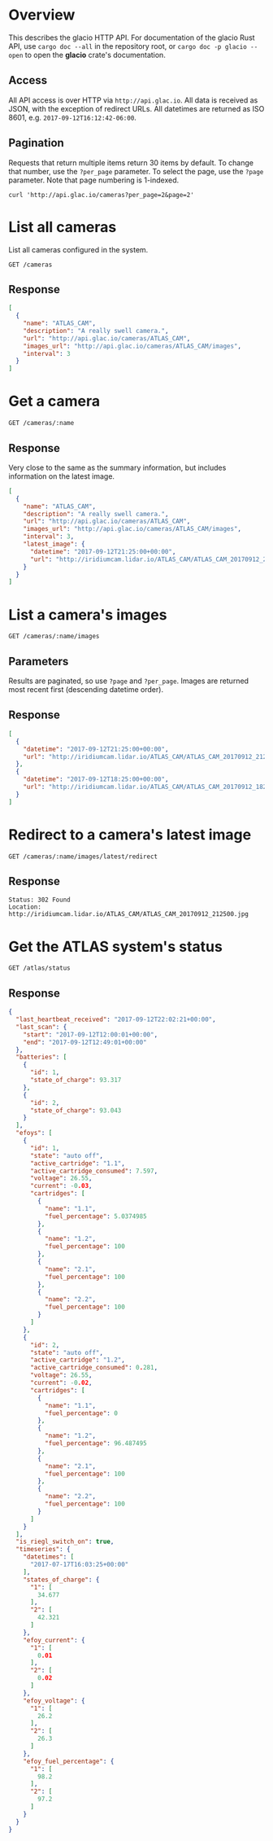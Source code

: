 # Overview

This describes the glacio HTTP API.
For documentation of the glacio Rust API, use `cargo doc --all` in the repository root, or `cargo doc -p glacio --open` to open the **glacio** crate's documentation.

## Access

All API access is over HTTP via `http://api.glac.io`.
All data is received as JSON, with the exception of redirect URLs.
All datetimes are returned as ISO 8601, e.g. `2017-09-12T16:12:42-06:00`.

## Pagination

Requests that return multiple items return 30 items by default.
To change that number, use the `?per_page` parameter.
To select the page, use the `?page` parameter.
Note that page numbering is 1-indexed.

```
curl 'http://api.glac.io/cameras?per_page=2&page=2'
```

# List all cameras

List all cameras configured in the system.

```
GET /cameras
```

## Response

```json
[
  {
    "name": "ATLAS_CAM",
    "description": "A really swell camera.",
    "url": "http://api.glac.io/cameras/ATLAS_CAM",
    "images_url": "http://api.glac.io/cameras/ATLAS_CAM/images",
    "interval": 3
  }
]
```

# Get a camera

```
GET /cameras/:name
```

## Response

Very close to the same as the summary information, but includes information on the latest image.

```json
[
  {
    "name": "ATLAS_CAM",
    "description": "A really swell camera.",
    "url": "http://api.glac.io/cameras/ATLAS_CAM",
    "images_url": "http://api.glac.io/cameras/ATLAS_CAM/images",
    "interval": 3,
    "latest_image": {
      "datetime": "2017-09-12T21:25:00+00:00",
      "url": "http://iridiumcam.lidar.io/ATLAS_CAM/ATLAS_CAM_20170912_212500.jpg"
    }
  }
]
```

# List a camera's images

```
GET /cameras/:name/images
```

## Parameters

Results are paginated, so use `?page` and `?per_page`.
Images are returned most recent first (descending datetime order).

## Response

```json
[
  {
    "datetime": "2017-09-12T21:25:00+00:00",
    "url": "http://iridiumcam.lidar.io/ATLAS_CAM/ATLAS_CAM_20170912_212500.jpg"
  },
  {
    "datetime": "2017-09-12T18:25:00+00:00",
    "url": "http://iridiumcam.lidar.io/ATLAS_CAM/ATLAS_CAM_20170912_182500.jpg"
  }
]
```

# Redirect to a camera's latest image

```
GET /cameras/:name/images/latest/redirect
```

## Response

```
Status: 302 Found
Location: http://iridiumcam.lidar.io/ATLAS_CAM/ATLAS_CAM_20170912_212500.jpg
```

# Get the ATLAS system's status

```
GET /atlas/status
```

## Response

```json
{
  "last_heartbeat_received": "2017-09-12T22:02:21+00:00",
  "last_scan": {
    "start": "2017-09-12T12:00:01+00:00",
    "end": "2017-09-12T12:49:01+00:00"
  },
  "batteries": [
    {
      "id": 1,
      "state_of_charge": 93.317
    },
    {
      "id": 2,
      "state_of_charge": 93.043
    }
  ],
  "efoys": [
    {
      "id": 1,
      "state": "auto off",
      "active_cartridge": "1.1",
      "active_cartridge_consumed": 7.597,
      "voltage": 26.55,
      "current": -0.03,
      "cartridges": [
        {
          "name": "1.1",
          "fuel_percentage": 5.0374985
        },
        {
          "name": "1.2",
          "fuel_percentage": 100
        },
        {
          "name": "2.1",
          "fuel_percentage": 100
        },
        {
          "name": "2.2",
          "fuel_percentage": 100
        }
      ]
    },
    {
      "id": 2,
      "state": "auto off",
      "active_cartridge": "1.2",
      "active_cartridge_consumed": 0.281,
      "voltage": 26.55,
      "current": -0.02,
      "cartridges": [
        {
          "name": "1.1",
          "fuel_percentage": 0
        },
        {
          "name": "1.2",
          "fuel_percentage": 96.487495
        },
        {
          "name": "2.1",
          "fuel_percentage": 100
        },
        {
          "name": "2.2",
          "fuel_percentage": 100
        }
      ]
    }
  ],
  "is_riegl_switch_on": true,
  "timeseries": {
    "datetimes": [
      "2017-07-17T16:03:25+00:00"
    ],
    "states_of_charge": {
      "1": [
        34.677
      ],
      "2": [
        42.321
      ]
    },
    "efoy_current": {
      "1": [
        0.01
      ],
      "2": [
        0.02
      ]
    },
    "efoy_voltage": {
      "1": [
        26.2
      ],
      "2": [
        26.3
      ]
    },
    "efoy_fuel_percentage": {
      "1": [
        98.2
      ],
      "2": [
        97.2
      ]
    }
  }
}
```
